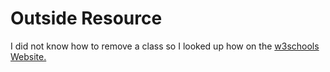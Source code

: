 # Outside Resource
I did not know how to remove a class so I looked up how on the [w3schools Website.](https://www.w3schools.com/howto/howto_js_remove_class.asp)
